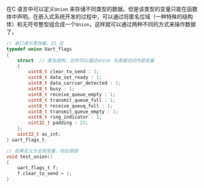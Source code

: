 在C 语言中可以定义`Union` 来存储不同类型的数据。但是该类型的变量只能在函数体中声明。在嵌入式系统开发的过程中，可以通过将匿名位域（一种特殊的结构体）和无符号整型组合成一个`Union`，这样就可以通过两种不同的方式来操作数据了。  

```c
// 串口表示寄存器，32 位
typedef union Uart_flags
{
    struct  // 匿名结构，这样可以通过union 名直接访问内部变量
    {
        uint8_t clear_to_send : 1;
        uint8_t data_set_ready : 1;
        uint8_t data_carrier_detected : 1;
        uint8_t busy : 1;
        uint8_t receive_queue_empty : 1;
        uint8_t transmit_queue_full : 1;
        uint8_t receive_queuq_full : 1;
        uint8_t transmit_queue_empty : 1;
        uint8_t ring_indicator : 1;
        uint32_t padding : 23;
    };
    uint32_t as_int;
} uart_flags_t;

// 如果定义为全局变量，则会报错
void test_union()
{
    uart_flags_t f;
    f.clear_to_send = 1;
}
```